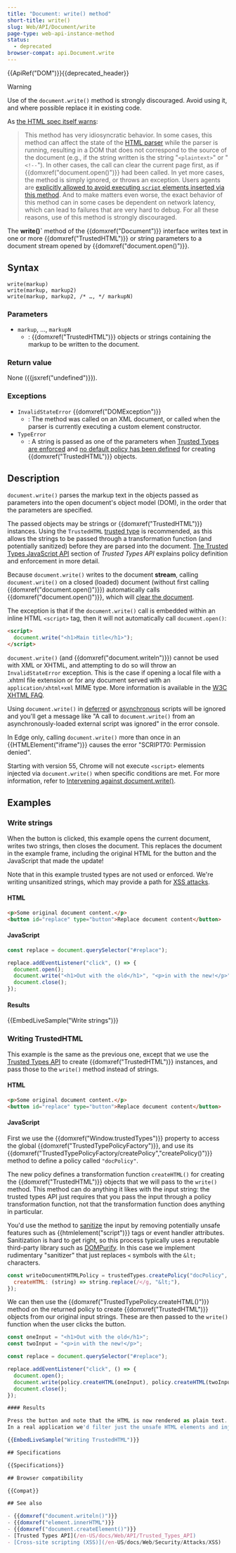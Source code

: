 ```yaml
---
title: "Document: write() method"
short-title: write()
slug: Web/API/Document/write
page-type: web-api-instance-method
status:
  - deprecated
browser-compat: api.Document.write
---
```


{{ApiRef("DOM")}}{{deprecated_header}}

> [!WARNING]
> Use of the `document.write()` method is strongly discouraged.
> Avoid using it, and where possible replace it in existing code.
>
> As [the HTML spec itself warns](<https://html.spec.whatwg.org/multipage/dynamic-markup-insertion.html#document.write()>):
>
> > This method has very idiosyncratic behavior.
> > In some cases, this method can affect the state of the [HTML parser](https://html.spec.whatwg.org/multipage/parsing.html#html-parser) while the parser is running, resulting in a DOM that does not correspond to the source of the document (e.g., if the string written is the string "`<plaintext>`" or "`<!--`").
> > In other cases, the call can clear the current page first, as if {{domxref("document.open()")}} had been called.
> > In yet more cases, the method is simply ignored, or throws an exception. Users agents are [explicitly allowed to avoid executing `script` elements inserted via this method](https://html.spec.whatwg.org/multipage/parsing.html#document-written-scripts-intervention).
> > And to make matters even worse, the exact behavior of this method can in some cases be dependent on network latency, which can lead to failures that are very hard to debug.
> > For all these reasons, use of this method is strongly discouraged.

The **write()`** method of the {{domxref("Document")}} interface writes text in one or more {{domxref("TrustedHTML")}} or string parameters to a document stream opened by {{domxref("document.open()")}}.

## Syntax

```js-nolint
write(markup)
write(markup, markup2)
write(markup, markup2, /* …, */ markupN)
```

### Parameters

- `markup`, …, `markupN`
  - : {{domxref("TrustedHTML")}} objects or strings containing the markup to be written to the document.

### Return value

None ({{jsxref("undefined")}}).

### Exceptions

- `InvalidStateError` {{domxref("DOMException")}}
  - : The method was called on an XML document, or called when the parser is currently executing a custom element constructor.
- `TypeError`
  - : A string is passed as one of the parameters when [Trusted Types are enforced](/en-US/docs/Web/API/Trusted_Types_API#using_a_csp_to_enforce_trusted_types) and [no default policy has been defined](https://developer.mozilla.org/en-US/docs/Web/API/TrustedTypePolicyFactory/createPolicy#creating_a_default_policy) for creating {{domxref("TrustedHTML")}} objects.

## Description

`document.write()` parses the markup text in the objects passed as parameters into the open document's object model (DOM), in the order that the parameters are specified.

The passed objects may be strings or {{domxref("TrustedHTML")}} instances.
Using the `TrustedHTML` [trusted type](/en-US/docs/Web/API/Trusted_Types_API) is recommended, as this allows the strings to be passed through a transformation function (and potentially sanitized) before they are parsed into the document.
[The Trusted Types JavaScript API](/en-US/docs/Web/API/Trusted_Types_API#the_trusted_types_javascript_api) section of _Trusted Types API_ explains policy definition and enforcement in more detail.

Because `document.write()` writes to the document **stream**, calling `document.write()` on a closed (loaded) document (without first calling {{domxref("document.open()")}}) automatically calls {{domxref("document.open()")}}, which will [clear the document](/en-US/docs/Web/API/Document/open#description).

The exception is that if the `document.write()` call is embedded within an inline HTML `<script>` tag, then it will not automatically call `document.open()`:

```html
<script>
  document.write("<h1>Main title</h1>");
</script>
```

`document.write()` (and {{domxref("document.writeln")}}) cannot be used with XML or XHTML, and attempting to do so will throw an `InvalidStateError` exception.
This is the case if opening a local file with a .xhtml file extension or for any document served with an `application/xhtml+xml` MIME type.
More information is available in the [W3C XHTML FAQ](https://www.w3.org/MarkUp/2004/xhtml-faq#docwrite).

Using `document.write()` in [deferred](/en-US/docs/Web/HTML/Reference/Elements/script#defer) or [asynchronous](/en-US/docs/Web/HTML/Reference/Elements/script#async) scripts will be ignored and you'll get a message like "A call to `document.write()` from an asynchronously-loaded external script was ignored" in the error console.

In Edge only, calling `document.write()` more than once in an {{HTMLElement("iframe")}} causes the error "SCRIPT70: Permission denied".

Starting with version 55, Chrome will not execute `<script>` elements injected via `document.write()` when specific conditions are met.
For more information, refer to [Intervening against document.write()](https://developer.chrome.com/blog/removing-document-write/).

## Examples

### Write strings

When the button is clicked, this example opens the current document, writes two strings, then closes the document.
This replaces the document in the example frame, including the original HTML for the button and the JavaScript that made the update!

Note that in this example trusted types are not used or enforced.
We're writing unsanitized strings, which may provide a path for [XSS attacks](/en-US/docs/Web/Security/Attacks/XSS).

#### HTML

```html
<p>Some original document content.</p>
<button id="replace" type="button">Replace document content</button>
```

#### JavaScript

```js
const replace = document.querySelector("#replace");

replace.addEventListener("click", () => {
  document.open();
  document.write("<h1>Out with the old</h1>", "<p>in with the new!</p>");
  document.close();
});
```

#### Results

{{EmbedLiveSample("Write strings")}}

### Writing TrustedHTML

This example is the same as the previous one, except that we use the [Trusted Types API](/en-US/docs/Web/API/Trusted_Types_API) to create {{domxref("TrustedHTML")}} instances, and pass those to the `write()` method instead of strings.

#### HTML

```html
<p>Some original document content.</p>
<button id="replace" type="button">Replace document content</button>
```

#### JavaScript

First we use the {{domxref("Window.trustedTypes")}} property to access the global {{domxref("TrustedTypePolicyFactory")}}, and use its {{domxref("TrustedTypePolicyFactory/createPolicy","createPolicy()")}} method to define a policy called `"docPolicy"`.

The new policy defines a transformation function `createHTML()` for creating the {{domxref("TrustedHTML")}} objects that we will pass to the `write()` method.
This method can do anything it likes with the input string: the trusted types API just requires that you pass the input through a policy transformation function, not that the transformation function does anything in particular.

You'd use the method to [sanitize](/en-US/docs/Web/Security/Attacks/XSS#sanitization) the input by removing potentially unsafe features such as {{htmlelement("script")}} tags or event handler attributes. Sanitization is hard to get right, so this process typically uses a reputable third-party library such as [DOMPurify](https://github.com/cure53/DOMPurify).
In this case we implement rudimentary "sanitizer" that just replaces `<` symbols with the `&lt;` characters.

```js
const writeDocumentHTMLPolicy = trustedTypes.createPolicy("docPolicy", {
  createHTML: (string) => string.replace(/</g, "&lt;"),
});
```

We can then use the {{domxref("TrustedTypePolicy.createHTML()")}} method on the returned policy to create {{domxref("TrustedHTML")}} objects from our original input strings.
These are then passed to the `write()` function when the user clicks the button.

```js
const oneInput = "<h1>Out with the old</h1>";
const twoInput = "<p>in with the new!</p>";

const replace = document.querySelector("#replace");

replace.addEventListener("click", () => {
  document.open();
  document.write(policy.createHTML(oneInput), policy.createHTML(twoInput));
  document.close();
});

#### Results

Press the button and note that the HTML is now rendered as plain text.
In a real application we'd filter just the unsafe HTML elements and inject the desired ones.

{{EmbedLiveSample("Writing TrustedHTML")}}

## Specifications

{{Specifications}}

## Browser compatibility

{{Compat}}

## See also

- {{domxref("document.writeln()")}}
- {{domxref("element.innerHTML")}}
- {{domxref("document.createElement()")}}
- [Trusted Types API](/en-US/docs/Web/API/Trusted_Types_API)
- [Cross-site scripting (XSS)](/en-US/docs/Web/Security/Attacks/XSS)

